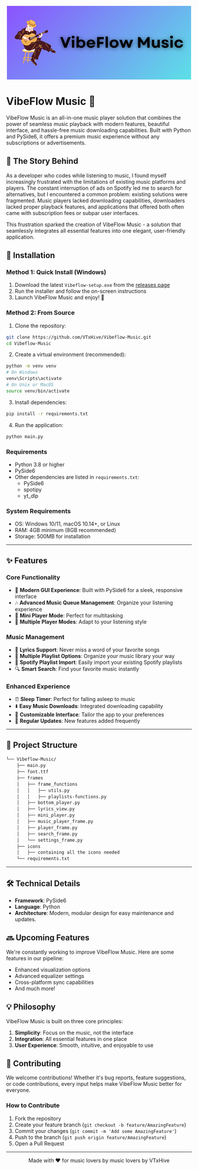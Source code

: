 <p align="center">
  <img src="https://raw.githubusercontent.com/VTxHive/Vibeflow-Music/refs/heads/master/VibeFlow%20Music.png"/>
</p>

# VibeFlow Music 🎵

VibeFlow Music is an all-in-one music player solution that combines the power of seamless music playback with modern features, beautiful interface, and hassle-free music downloading capabilities. Built with Python and PySide6, it offers a premium music experience without any subscriptions or advertisements.

## 🌟 The Story Behind

As a developer who codes while listening to music, I found myself increasingly frustrated with the limitations of existing music platforms and players. The constant interruption of ads on Spotify led me to search for alternatives, but I encountered a common problem: existing solutions were fragmented. Music players lacked downloading capabilities, downloaders lacked proper playback features, and applications that offered both often came with subscription fees or subpar user interfaces.

This frustration sparked the creation of VibeFlow Music - a solution that seamlessly integrates all essential features into one elegant, user-friendly application.

## 🚀 Installation

### Method 1: Quick Install (Windows)
1. Download the latest `Vibeflow-setup.exe` from the [releases page](link-to-releases)
2. Run the installer and follow the on-screen instructions
3. Launch VibeFlow Music and enjoy! 🎉

### Method 2: From Source
1. Clone the repository:
```bash
git clone https://github.com/VTxHive/Vibeflow-Music.git
cd Vibeflow-Music
```

2. Create a virtual environment (recommended):
```bash
python -m venv venv
# On Windows
venv\Scripts\activate
# On Unix or MacOS
source venv/bin/activate
```

3. Install dependencies:
```bash
pip install -r requirements.txt
```

4. Run the application:
```bash
python main.py
```

### Requirements
- Python 3.8 or higher
- PySide6
- Other dependencies are listed in `requirements.txt`:
  - PySide6
  - spotipy
  - yt_dlp

### System Requirements
- OS: Windows 10/11, macOS 10.14+, or Linux
- RAM: 4GB minimum (8GB recommended)
- Storage: 500MB for installation

---
## ✨ Features

### Core Functionality
- 🎯 **Modern GUI Experience**: Built with PySide6 for a sleek, responsive interface
- 🎶 **Advanced Music Queue Management**: Organize your listening experience
- 📱 **Mini Player Mode**: Perfect for multitasking
- 🎵 **Multiple Player Modes**: Adapt to your listening style

### Music Management
- 📃 **Lyrics Support**: Never miss a word of your favorite songs
- 📂 **Multiple Playlist Options**: Organize your music library your way
- 🔄 **Spotify Playlist Import**: Easily import your existing Spotify playlists
- 🔍 **Smart Search**: Find your favorite music instantly

### Enhanced Experience
- ⏰ **Sleep Timer**: Perfect for falling asleep to music
- ⬇️ **Easy Music Downloads**: Integrated downloading capability
- 🎨 **Customizable Interface**: Tailor the app to your preferences
- 🚀 **Regular Updates**: New features added frequently
---
## 📁 Project Structure

```sh
└── Vibeflow-Music/
    ├── main.py
    ├── font.ttf
    ├── frames
    │   ├── frame_functions
    │   │   ├── utils.py
    │   │   ├── playlists-functions.py
    │   ├── bottom_player.py 
    │   ├── lyrics_view.py
    │   ├── mini_player.py
    │   ├── music_player_frame.py
    │   ├── player_frame.py
    │   ├── search_frame.py
    │   └── settings_frame.py
    ├── icons
    │   ├── containing all the icons needed
    └── requirements.txt
```

---
## 🛠️ Technical Details

- **Framework**: PySide6
- **Language**: Python
- **Architecture**: Modern, modular design for easy maintenance and updates.

## 🔜 Upcoming Features

We're constantly working to improve VibeFlow Music. Here are some features in our pipeline:
- Enhanced visualization options
- Advanced equalizer settings
- Cross-platform sync capabilities
- And much more!

## 💡 Philosophy

VibeFlow Music is built on three core principles:
1. **Simplicity**: Focus on the music, not the interface
2. **Integration**: All essential features in one place
3. **User Experience**: Smooth, intuitive, and enjoyable to use

## 🤝 Contributing

We welcome contributions! Whether it's bug reports, feature suggestions, or code contributions, every input helps make VibeFlow Music better for everyone.

### How to Contribute
1. Fork the repository
2. Create your feature branch (`git checkout -b feature/AmazingFeature`)
3. Commit your changes (`git commit -m 'Add some AmazingFeature'`)
4. Push to the branch (`git push origin feature/AmazingFeature`)
5. Open a Pull Request

---

<p align="center">Made with ❤️ for music lovers by music lovers by VTxHive</p>
